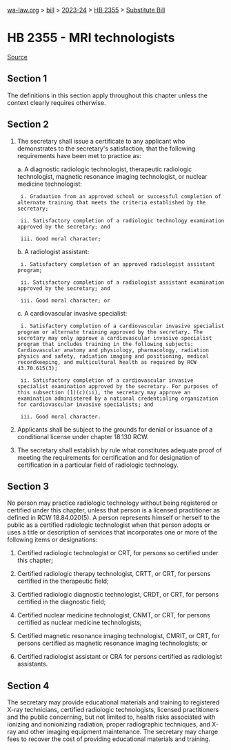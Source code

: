 [wa-law.org](/) > [bill](/bill/) > [2023-24](/bill/2023-24/) > [HB 2355](/bill/2023-24/hb/2355/) > [Substitute Bill](/bill/2023-24/hb/2355/S/)

# HB 2355 - MRI technologists

[Source](http://lawfilesext.leg.wa.gov/biennium/2023-24/Pdf/Bills/House%20Bills/2355-S.pdf)

## Section 1
The definitions in this section apply throughout this chapter unless the context clearly requires otherwise.

## Section 2
1. The secretary shall issue a certificate to any applicant who demonstrates to the secretary's satisfaction, that the following requirements have been met to practice as:

    a. A diagnostic radiologic technologist, therapeutic radiologic technologist, magnetic resonance imaging technologist, or nuclear medicine technologist:

        i. Graduation from an approved school or successful completion of alternate training that meets the criteria established by the secretary;

        ii. Satisfactory completion of a radiologic technology examination approved by the secretary; and

        iii. Good moral character;

    b. A radiologist assistant:

        i. Satisfactory completion of an approved radiologist assistant program;

        ii. Satisfactory completion of a radiologist assistant examination approved by the secretary; and

        iii. Good moral character; or

    c. A cardiovascular invasive specialist:

        i. Satisfactory completion of a cardiovascular invasive specialist program or alternate training approved by the secretary. The secretary may only approve a cardiovascular invasive specialist program that includes training in the following subjects: Cardiovascular anatomy and physiology, pharmacology, radiation physics and safety, radiation imaging and positioning, medical recordkeeping, and multicultural health as required by RCW 43.70.615(3);

        ii. Satisfactory completion of a cardiovascular invasive specialist examination approved by the secretary. For purposes of this subsection (1)(c)(ii), the secretary may approve an examination administered by a national credentialing organization for cardiovascular invasive specialists; and

        iii. Good moral character.

2. Applicants shall be subject to the grounds for denial or issuance of a conditional license under chapter 18.130 RCW.

3. The secretary shall establish by rule what constitutes adequate proof of meeting the requirements for certification and for designation of certification in a particular field of radiologic technology.

## Section 3
No person may practice radiologic technology without being registered or certified under this chapter, unless that person is a licensed practitioner as defined in RCW 18.84.020(5). A person represents himself or herself to the public as a certified radiologic technologist when that person adopts or uses a title or description of services that incorporates one or more of the following items or designations:

1. Certified radiologic technologist or CRT, for persons so certified under this chapter;

2. Certified radiologic therapy technologist, CRTT, or CRT, for persons certified in the therapeutic field;

3. Certified radiologic diagnostic technologist, CRDT, or CRT, for persons certified in the diagnostic field;

4. Certified nuclear medicine technologist, CNMT, or CRT, for persons certified as nuclear medicine technologists;

5. Certified magnetic resonance imaging technologist, CMRIT, or CRT, for persons certified as magnetic resonance imaging technologists; or

6. Certified radiologist assistant or CRA for persons certified as radiologist assistants.

## Section 4
The secretary may provide educational materials and training to registered X-ray technicians, certified radiologic technologists, licensed practitioners and the public concerning, but not limited to, health risks associated with ionizing and nonionizing radiation, proper radiographic techniques, and X-ray and other imaging equipment maintenance. The secretary may charge fees to recover the cost of providing educational materials and training.
